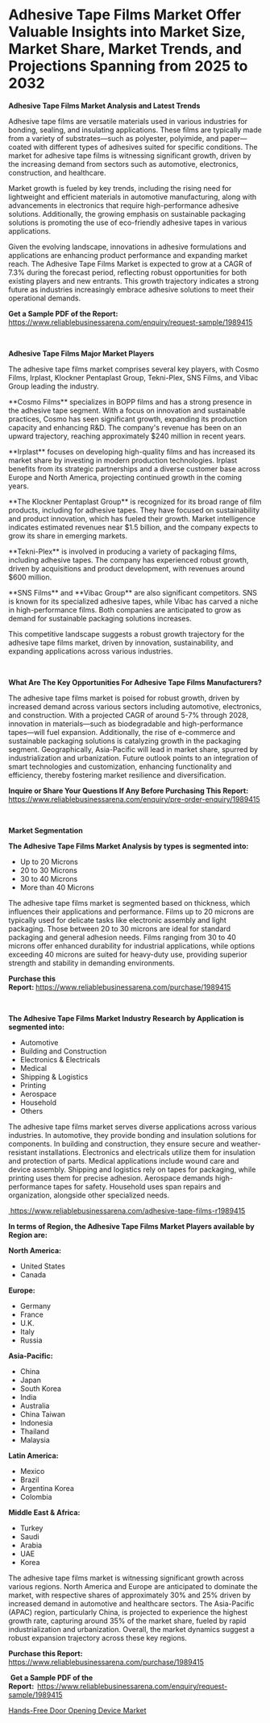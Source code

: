 <p><h1>Adhesive Tape Films Market Offer Valuable Insights into Market Size, Market Share, Market Trends, and Projections Spanning from 2025 to 2032</h1></p><p><strong>Adhesive Tape Films Market Analysis and Latest Trends</strong></p>
<p><p>Adhesive tape films are versatile materials used in various industries for bonding, sealing, and insulating applications. These films are typically made from a variety of substrates—such as polyester, polyimide, and paper—coated with different types of adhesives suited for specific conditions. The market for adhesive tape films is witnessing significant growth, driven by the increasing demand from sectors such as automotive, electronics, construction, and healthcare.</p><p>Market growth is fueled by key trends, including the rising need for lightweight and efficient materials in automotive manufacturing, along with advancements in electronics that require high-performance adhesive solutions. Additionally, the growing emphasis on sustainable packaging solutions is promoting the use of eco-friendly adhesive tapes in various applications. </p><p>Given the evolving landscape, innovations in adhesive formulations and applications are enhancing product performance and expanding market reach. The Adhesive Tape Films Market is expected to grow at a CAGR of 7.3% during the forecast period, reflecting robust opportunities for both existing players and new entrants. This growth trajectory indicates a strong future as industries increasingly embrace adhesive solutions to meet their operational demands.</p></p>
<p><strong>Get a Sample PDF of the Report:&nbsp;</strong> <a href="https://www.reliablebusinessarena.com/enquiry/request-sample/1989415?utm_campaign=3535&utm_medium=2&utm_source=Github&utm_content=ia&utm_term=06042025&utm_id=adhesive-tape-films">https://www.reliablebusinessarena.com/enquiry/request-sample/1989415</a></p>
<p>&nbsp;</p>
<p><strong>Adhesive Tape Films Major Market Players</strong></p>
<p><p>The adhesive tape films market comprises several key players, with Cosmo Films, Irplast, Klockner Pentaplast Group, Tekni-Plex, SNS Films, and Vibac Group leading the industry. </p><p>**Cosmo Films** specializes in BOPP films and has a strong presence in the adhesive tape segment. With a focus on innovation and sustainable practices, Cosmo has seen significant growth, expanding its production capacity and enhancing R&D. The company's revenue has been on an upward trajectory, reaching approximately $240 million in recent years.</p><p>**Irplast** focuses on developing high-quality films and has increased its market share by investing in modern production technologies. Irplast benefits from its strategic partnerships and a diverse customer base across Europe and North America, projecting continued growth in the coming years.</p><p>**The Klockner Pentaplast Group** is recognized for its broad range of film products, including for adhesive tapes. They have focused on sustainability and product innovation, which has fueled their growth. Market intelligence indicates estimated revenues near $1.5 billion, and the company expects to grow its share in emerging markets.</p><p>**Tekni-Plex** is involved in producing a variety of packaging films, including adhesive tapes. The company has experienced robust growth, driven by acquisitions and product development, with revenues around $600 million.</p><p>**SNS Films** and **Vibac Group** are also significant competitors. SNS is known for its specialized adhesive tapes, while Vibac has carved a niche in high-performance films. Both companies are anticipated to grow as demand for sustainable packaging solutions increases.</p><p>This competitive landscape suggests a robust growth trajectory for the adhesive tape films market, driven by innovation, sustainability, and expanding applications across various industries.</p></p>
<p>&nbsp;</p>
<p><strong>What Are The Key Opportunities For Adhesive Tape Films Manufacturers?</strong></p>
<p><p>The adhesive tape films market is poised for robust growth, driven by increased demand across various sectors including automotive, electronics, and construction. With a projected CAGR of around 5-7% through 2028, innovation in materials—such as biodegradable and high-performance tapes—will fuel expansion. Additionally, the rise of e-commerce and sustainable packaging solutions is catalyzing growth in the packaging segment. Geographically, Asia-Pacific will lead in market share, spurred by industrialization and urbanization. Future outlook points to an integration of smart technologies and customization, enhancing functionality and efficiency, thereby fostering market resilience and diversification.</p></p>
<p><strong>Inquire or Share Your Questions If Any Before Purchasing This Report:</strong> <a href="https://www.reliablebusinessarena.com/enquiry/pre-order-enquiry/1989415?utm_campaign=3535&utm_medium=2&utm_source=Github&utm_content=ia&utm_term=06042025&utm_id=adhesive-tape-films">https://www.reliablebusinessarena.com/enquiry/pre-order-enquiry/1989415</a></p>
<p>&nbsp;</p>
<p><strong>Market Segmentation</strong></p>
<p><strong>The Adhesive Tape Films Market Analysis by types is segmented into:</strong></p>
<p><ul><li>Up to 20 Microns</li><li>20 to 30 Microns</li><li>30 to 40 Microns</li><li>More than 40 Microns</li></ul></p>
<p><p>The adhesive tape films market is segmented based on thickness, which influences their applications and performance. Films up to 20 microns are typically used for delicate tasks like electronic assembly and light packaging. Those between 20 to 30 microns are ideal for standard packaging and general adhesion needs. Films ranging from 30 to 40 microns offer enhanced durability for industrial applications, while options exceeding 40 microns are suited for heavy-duty use, providing superior strength and stability in demanding environments.</p></p>
<p><strong>Purchase this Report:&nbsp;</strong><a href="https://www.reliablebusinessarena.com/purchase/1989415?utm_campaign=3535&utm_medium=2&utm_source=Github&utm_content=ia&utm_term=06042025&utm_id=adhesive-tape-films">https://www.reliablebusinessarena.com/purchase/1989415</a></p>
<p>&nbsp;</p>
<p><strong>The Adhesive Tape Films Market Industry Research by Application is segmented into:</strong></p>
<p><ul><li>Automotive</li><li>Building and Construction</li><li>Electronics & Electricals</li><li>Medical</li><li>Shipping & Logistics</li><li>Printing</li><li>Aerospace</li><li>Household</li><li>Others</li></ul></p>
<p><p>The adhesive tape films market serves diverse applications across various industries. In automotive, they provide bonding and insulation solutions for components. In building and construction, they ensure secure and weather-resistant installations. Electronics and electricals utilize them for insulation and protection of parts. Medical applications include wound care and device assembly. Shipping and logistics rely on tapes for packaging, while printing uses them for precise adhesion. Aerospace demands high-performance tapes for safety. Household uses span repairs and organization, alongside other specialized needs.</p></p>
<p><a href="https://www.reliablebusinessarena.com/adhesive-tape-films-r1989415?utm_campaign=3535&utm_medium=2&utm_source=Github&utm_content=ia&utm_term=06042025&utm_id=adhesive-tape-films">&nbsp;https://www.reliablebusinessarena.com/adhesive-tape-films-r1989415</a></p>
<p><strong>In terms of Region, the Adhesive Tape Films Market Players available by Region are:</strong></p>
<p>
    <p> <strong> North America: </strong>
        <ul>
            <li>United States</li>
            <li>Canada</li>
        </ul>
        </p> 
    <p> <strong> Europe: </strong>
        <ul>
            <li>Germany</li>
            <li>France</li>
            <li>U.K.</li>
            <li>Italy</li>
            <li>Russia</li>
        </ul>
        </p> 
    <p> <strong> Asia-Pacific: </strong>
        <ul>
            <li>China</li>
            <li>Japan</li>
            <li>South Korea</li>
            <li>India</li>
            <li>Australia</li>
            <li>China Taiwan</li>
            <li>Indonesia</li>
            <li>Thailand</li>
            <li>Malaysia</li>
        </ul>
        </p> 
    <p> <strong> Latin America: </strong>
        <ul>
            <li>Mexico</li>
            <li>Brazil</li>
            <li>Argentina Korea</li>
            <li>Colombia</li>
        </ul>
        </p> 
    <p> <strong> Middle East & Africa: </strong>
        <ul>
            <li>Turkey</li>
            <li>Saudi</li>
            <li>Arabia</li>
            <li>UAE</li>
            <li>Korea</li>
        </ul>
    </p>
    </p>
<p><p>The adhesive tape films market is witnessing significant growth across various regions. North America and Europe are anticipated to dominate the market, with respective shares of approximately 30% and 25% driven by increased demand in automotive and healthcare sectors. The Asia-Pacific (APAC) region, particularly China, is projected to experience the highest growth rate, capturing around 35% of the market share, fueled by rapid industrialization and urbanization. Overall, the market dynamics suggest a robust expansion trajectory across these key regions.</p></p>
<p><strong>Purchase this Report: </strong><a href="https://www.reliablebusinessarena.com/purchase/1989415?utm_campaign=3535&utm_medium=2&utm_source=Github&utm_content=ia&utm_term=06042025&utm_id=adhesive-tape-films">https://www.reliablebusinessarena.com/purchase/1989415</a></p>
<p>&nbsp;<strong>Get a Sample PDF of the Report:&nbsp;&nbsp;</strong><a href="https://www.reliablebusinessarena.com/enquiry/request-sample/1989415?utm_campaign=3535&utm_medium=2&utm_source=Github&utm_content=ia&utm_term=06042025&utm_id=adhesive-tape-films">https://www.reliablebusinessarena.com/enquiry/request-sample/1989415</a></p>
<p><strong></strong></p>
<p><p><a href="https://github.com/yepezkommakp/Market-Research-Report-List-1/blob/main/hands-free-door-opening-device-market.md?utm_campaign=3535&utm_medium=2&utm_source=Github&utm_content=ia&utm_term=06042025&utm_id=adhesive-tape-films">Hands-Free Door Opening Device Market</a></p></p>